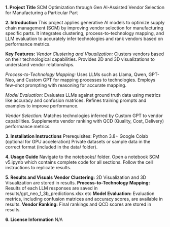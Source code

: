 **1. Project Title**
SCM Optimization through Gen AI-Assisted Vendor Selection for Manufacturing a Particular Part

**2. Introduction**
This project applies generative AI models to optimize supply chain management (SCM) by improving vendor selection for manufacturing specific parts. It integrates clustering, process-to-technology mapping, and LLM evaluation to accurately infer technologies and rank vendors based on performance metrics.

**Key Features:**
_Vendor Clustering and Visualization:_
Clusters vendors based on their technological capabilities.
Provides 2D and 3D visualizations to understand vendor relationships.

_Process-to-Technology Mapping:_
Uses LLMs such as Llama, Qwen, GPT-Neo, and Custom GPT for mapping processes to technologies.
Employs few-shot prompting with reasoning for accurate mapping.

_Model Evaluation:_
Evaluates LLMs against ground truth data using metrics like accuracy and confusion matrices.
Refines training prompts and examples to improve performance.

_Vendor Selection:_
Matches technologies inferred by Custom GPT to vendor capabilities.
Supplements vendor ranking with QCD (Quality, Cost, Delivery) performance metrics.

**3. Installation Instructions**
Prerequisites:
Python 3.8+
Google Colab (optional for GPU acceleration)
Private datasets or sample data in the correct format (included in the data/ folder).

**4. Usage Guide**
Navigate to the notebooks/ folder.
Open a notebook SCM v5.ipynb which contains complete code for all sections.
Follow the cell instructions to replicate results.

**5. Results and Visuals**
**Vendor Clustering:**
2D Visualization and 3D Visualization are stored in results.
**Process-to-Technology Mapping:**
Results of each LLM responses are saved in results/gpt_neo_1_3b_predictions.xlsx etc
**Model Evaluation:**
Evaluation metrics, including confusion matrices and accuracy scores, are available in results.
**Vendor Ranking:**
Final rankings and QCD scores are stored in results.

**6. License Information**
N/A
